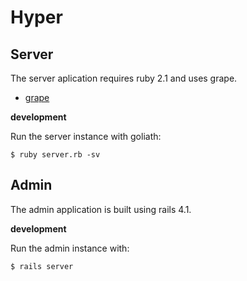 Hyper
=========

Server
---------

The server aplication requires ruby 2.1 and uses grape.

* [grape](https://github.com/intridea/grape)

__development__

Run the server instance with goliath:

    $ ruby server.rb -sv

Admin
---------

The admin application is built using rails 4.1.

__development__

Run the admin instance with:

    $ rails server

